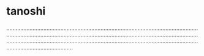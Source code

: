 # tanoshi
...............................................................................................................................................................................................................................................................................................................................................................................................................................